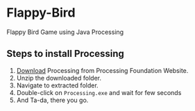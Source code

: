 # Flappy-Bird
Flappy Bird Game using Java Processing

## Steps to install Processing
1. [Download](https://processing.org/download) Processing from Processing Foundation Website.
2. Unzip the downloaded folder.
3. Navigate to extracted folder.
4. Double-click on `Processing.exe` and wait for few seconds
5. And Ta-da, there you go.
